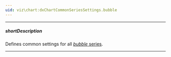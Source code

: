 ```yaml
---
uid: viz\chart:dxChartCommonSeriesSettings.bubble
---
```

---
##### shortDescription
Defines common settings for all [*bubble* series](/api-reference/10%20UI%20Components/dxChart/5%20Series%20Types/BubbleSeries '/Documentation/ApiReference/UI_Components/dxChart/Series_Types/BubbleSeries/').

---
